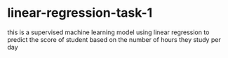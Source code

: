 # linear-regression-task-1
this is a supervised machine learning model using linear regression to predict the score of student based on the number of hours they study per day 
